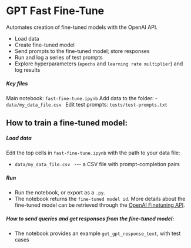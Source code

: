 # GPT Fast Fine-Tune


Automates creation of fine-tuned models with the OpenAI API. 
- Load data
- Create fine-tuned model
- Send prompts to the fine-tuned model; store responses
- Run and log a series of test prompts 
- Explore hyperparameters (`epochs` and `learning rate multiplier`) and log results 


##### Key files 
Main notebook: `fast-fine-tune.ipynb` 
Add data to the folder: - `data/my_data_file.csv ` 
Edit test prompts: `tests/test-prompts.txt`

## How to train a fine-tuned model: 
##### Load data 
Edit the top cells in `fast-fine-tune.ipynb`  with the path to your data file: 
- `data/my_data_file.csv ` 
--- a CSV file with prompt-completion pairs 
##### Run 
- Run the notebook, or export as a `.py`. 
- The notebook returns the `fine-tuned model id`. 
More details about the fine-tuned model can be retrieved through the [OpenAI Finetuning API](https://beta.openai.com/docs/guides/fine-tuning).

##### How to send queries and get responses from the fine-tuned model: 
- The notebook  provides an example `get_gpt_response_text`, with test cases 
